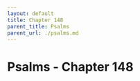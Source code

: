 ```yaml
---
layout: default
title: Chapter 148
parent_title: Psalms
parent_url: ./psalms.md
---
```


# Psalms - Chapter 148
